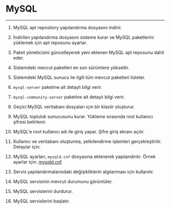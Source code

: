 # MySQL

---

1.  MySQL apt repository yapılandırma dosyasını indirir.


2.  İndirilen yapılandırma dosyasını sisteme kurar ve MySQL paketlerini yüklemek için apt reposunu ayarlar.


3.  Paket yöneticisini güncelleyerek yeni eklenen MySQL apt reposunu dahil eder.


4.  Sistemdeki mevcut paketleri en son sürümlere yükseltir.


5.  Sistemdeki MySQL sunucu ile ilgili tüm mevcut paketleri listeler.


6.  `mysql-server` paketine ait detaylı bilgi verir.


7.  `mysql-community-server` paketine ait detaylı bilgi verir.


8.  Geçici MySQL veritabanı dosyaları için bir klasör oluşturur.


9.  MySQL topluluk sunucusunu kurar. Yükleme sırasında root kullanıcı şifresi belirlenir.


10.  MySQL'e root kullanıcı adı ile giriş yapar. Şifre giriş ekranı açılır.


11.  Kullanıcı ve veritabanı oluşturma, yetkilendirme işlemleri gerçekleştirilir. Detaylar için: 
  


12.  MySQL ayarları, `mysqld.cnf` dosyasına eklenerek yapılandırılır. Örnek ayarlar için: 
  [mysqld.cnf](https://www.notion.so/mysqld-cnf-13d00f9eae5480c5b0f2df7e2513da4b?pvs=21)


13.  Servis yapılandırmalarındaki değişikliklerin algılanması için kullanılır.


14.  MySQL servisinin mevcut durumunu görüntüler.


15.  MySQL servislerini durdurur.


16.  MySQL servislerini başlatır.
